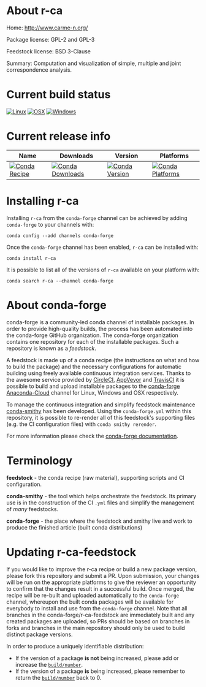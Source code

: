 About r-ca
==========

Home: http://www.carme-n.org/

Package license: GPL-2 and GPL-3

Feedstock license: BSD 3-Clause

Summary: Computation and visualization of simple, multiple and joint correspondence analysis.



Current build status
====================

[![Linux](https://img.shields.io/circleci/project/github/conda-forge/r-ca-feedstock/master.svg?label=Linux)](https://circleci.com/gh/conda-forge/r-ca-feedstock)
[![OSX](https://img.shields.io/travis/conda-forge/r-ca-feedstock/master.svg?label=macOS)](https://travis-ci.org/conda-forge/r-ca-feedstock)
[![Windows](https://img.shields.io/appveyor/ci/conda-forge/r-ca-feedstock/master.svg?label=Windows)](https://ci.appveyor.com/project/conda-forge/r-ca-feedstock/branch/master)

Current release info
====================

| Name | Downloads | Version | Platforms |
| --- | --- | --- | --- |
| [![Conda Recipe](https://img.shields.io/badge/recipe-r--ca-green.svg)](https://anaconda.org/conda-forge/r-ca) | [![Conda Downloads](https://img.shields.io/conda/dn/conda-forge/r-ca.svg)](https://anaconda.org/conda-forge/r-ca) | [![Conda Version](https://img.shields.io/conda/vn/conda-forge/r-ca.svg)](https://anaconda.org/conda-forge/r-ca) | [![Conda Platforms](https://img.shields.io/conda/pn/conda-forge/r-ca.svg)](https://anaconda.org/conda-forge/r-ca) |

Installing r-ca
===============

Installing `r-ca` from the `conda-forge` channel can be achieved by adding `conda-forge` to your channels with:

```
conda config --add channels conda-forge
```

Once the `conda-forge` channel has been enabled, `r-ca` can be installed with:

```
conda install r-ca
```

It is possible to list all of the versions of `r-ca` available on your platform with:

```
conda search r-ca --channel conda-forge
```


About conda-forge
=================

conda-forge is a community-led conda channel of installable packages.
In order to provide high-quality builds, the process has been automated into the
conda-forge GitHub organization. The conda-forge organization contains one repository
for each of the installable packages. Such a repository is known as a *feedstock*.

A feedstock is made up of a conda recipe (the instructions on what and how to build
the package) and the necessary configurations for automatic building using freely
available continuous integration services. Thanks to the awesome service provided by
[CircleCI](https://circleci.com/), [AppVeyor](http://www.appveyor.com/)
and [TravisCI](https://travis-ci.org/) it is possible to build and upload installable
packages to the [conda-forge](https://anaconda.org/conda-forge)
[Anaconda-Cloud](http://docs.anaconda.org/) channel for Linux, Windows and OSX respectively.

To manage the continuous integration and simplify feedstock maintenance
[conda-smithy](http://github.com/conda-forge/conda-smithy) has been developed.
Using the ``conda-forge.yml`` within this repository, it is possible to re-render all of
this feedstock's supporting files (e.g. the CI configuration files) with ``conda smithy rerender``.

For more information please check the [conda-forge documentation](https://conda-forge.org/docs/).

Terminology
===========

**feedstock** - the conda recipe (raw material), supporting scripts and CI configuration.

**conda-smithy** - the tool which helps orchestrate the feedstock.
                   Its primary use is in the construction of the CI ``.yml`` files
                   and simplify the management of *many* feedstocks.

**conda-forge** - the place where the feedstock and smithy live and work to
                  produce the finished article (built conda distributions)


Updating r-ca-feedstock
=======================

If you would like to improve the r-ca recipe or build a new
package version, please fork this repository and submit a PR. Upon submission,
your changes will be run on the appropriate platforms to give the reviewer an
opportunity to confirm that the changes result in a successful build. Once
merged, the recipe will be re-built and uploaded automatically to the
`conda-forge` channel, whereupon the built conda packages will be available for
everybody to install and use from the `conda-forge` channel.
Note that all branches in the conda-forge/r-ca-feedstock are
immediately built and any created packages are uploaded, so PRs should be based
on branches in forks and branches in the main repository should only be used to
build distinct package versions.

In order to produce a uniquely identifiable distribution:
 * If the version of a package **is not** being increased, please add or increase
   the [``build/number``](http://conda.pydata.org/docs/building/meta-yaml.html#build-number-and-string).
 * If the version of a package **is** being increased, please remember to return
   the [``build/number``](http://conda.pydata.org/docs/building/meta-yaml.html#build-number-and-string)
   back to 0.